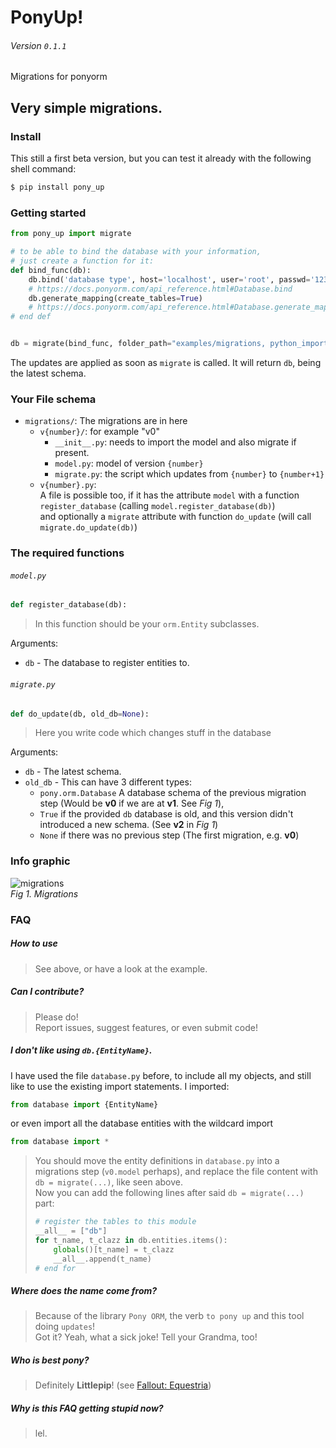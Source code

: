 # PonyUp!
###### Version `0.1.1`
Migrations for ponyorm

## Very simple migrations.

### Install

This still a first beta version, but you can test it already with the following shell command:
```sh
$ pip install pony_up
```

### Getting started

```python
from pony_up import migrate

# to be able to bind the database with your information,
# just create a function for it:
def bind_func(db):
    db.bind('database type', host='localhost', user='root', passwd='1234secure', db='test1')
    # https://docs.ponyorm.com/api_reference.html#Database.bind
    db.generate_mapping(create_tables=True)
    # https://docs.ponyorm.com/api_reference.html#Database.generate_mapping
# end def


db = migrate(bind_func, folder_path="examples/migrations, python_import="examples.migrations")
```

The updates are applied as soon as `migrate` is called. It will return `db`, being the latest schema.

### Your File schema
- `migrations/`: The migrations are in here
    - `v{number}/`: for example "v0"
        - `__init__.py`: needs to import the model and also migrate if present.
        - `model.py`: model of version `{number}`
        - `migrate.py`: the script which updates from `{number}` to `{number+1}`
    - `v{number}.py`:    
        A file is possible too, if it has the attribute `model` with a function `register_database` (calling `model.register_database(db)`)    
        and optionally a `migrate` attribute with function `do_update` (will call `migrate.do_update(db)`)

### The required functions

###### `model.py`

```python
def register_database(db):
```         
> In this function should be your `orm.Entity` subclasses.

Arguments:
- `db` - The database to register entities to.

###### `migrate.py`

```python
def do_update(db, old_db=None):
```
> Here you write code which changes stuff in the database
 
Arguments:
- `db` - The latest schema. 
- `old_db` - This can have 3 different types:   
    - `pony.orm.Database` A database schema of the previous migration step (Would be **v0** if we are at **v1**. See _Fig 1_),    
    - `True` if the provided `db` database is old, and this version didn't introduced a new schema. (See **v2** in _Fig 1_)    
    - `None` if there was no previous step (The first migration, e.g. **v0**)    



### Info graphic
![migrations](https://cloud.githubusercontent.com/assets/2737108/25397889/3a75eca2-29ea-11e7-9527-0bb3cc1412ef.png)    
_Fig 1. Migrations_

### FAQ
##### How to use
> See above, or have a look at the example.

##### Can I contribute?
> Please do!    
> Report issues, suggest features, or even submit code!

##### I don't like using `db.{EntityName}`.
I have used the file `database.py` before, to include all my objects,
and still like to use the existing import statements. I imported:
```python
from database import {EntityName}
```
or even import all the database entities with the wildcard import
```python
from database import *
```

> You should move the entity definitions in `database.py` into a migrations step (`v0.model` perhaps),
> and replace the file content with `db = migrate(...)`, like seen above.    
> Now you can add the following lines after said `db = migrate(...)` part:    
> ```python
> # register the tables to this module
> __all__ = ["db"]
> for t_name, t_clazz in db.entities.items():
>     globals()[t_name] = t_clazz
>     __all__.append(t_name)
> # end for
> ```

##### Where does the name come from?
> Because of the library `Pony ORM`, the verb `to pony up` and this tool doing `updates`!    
> Got it? Yeah, what a sick joke! Tell your Grandma, too!

##### Who is best pony?
> Definitely **Littlepip**! (see [Fallout: Equestria](http://falloutequestria.wikia.com/wiki/Fallout:_Equestria))

##### Why is this FAQ getting stupid now?
> lel.